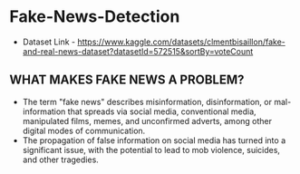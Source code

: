 # Fake-News-Detection

- Dataset Link - https://www.kaggle.com/datasets/clmentbisaillon/fake-and-real-news-dataset?datasetId=572515&sortBy=voteCount

## WHAT MAKES FAKE NEWS A PROBLEM?

- The term "fake news" describes misinformation, disinformation, or mal-information that spreads via social media, conventional media, manipulated films, memes, and unconfirmed adverts, among other digital modes of communication.
- The propagation of false information on social media has turned into a significant issue, with the potential to lead to mob violence, suicides, and other tragedies.
